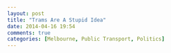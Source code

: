 ```yaml
---
layout: post
title: "Trams Are A Stupid Idea"
date: 2014-04-16 19:54
comments: true
categories: [Melbourne, Public Transport, Politics]
---
```


